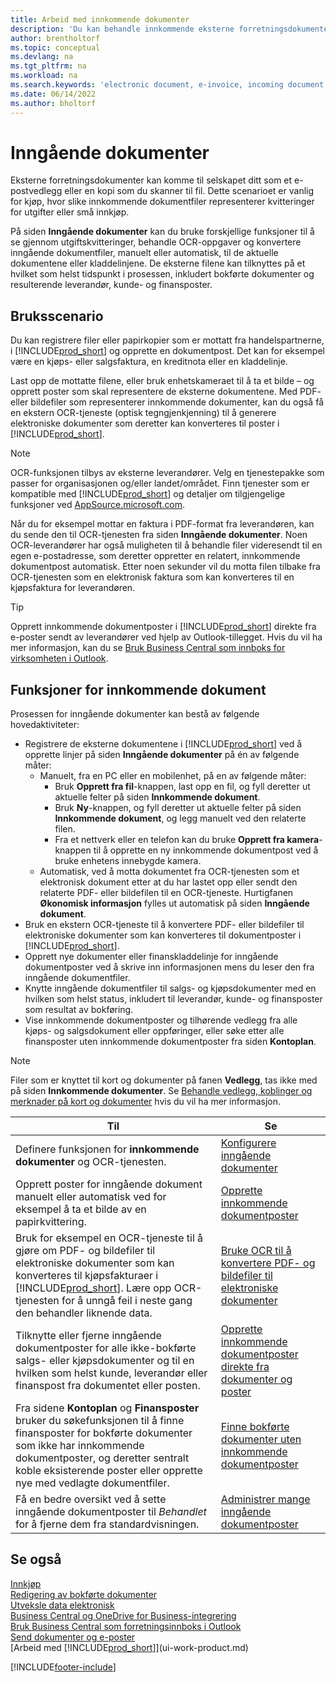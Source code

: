 ```yaml
---
title: Arbeid med innkommende dokumenter
description: 'Du kan behandle innkommende eksterne forretningsdokumenter, for eksempel kvitteringer eller PDF-filer, behandle OCR-oppgaver og konvertere filer til elektroniske dokumenter og poster.'
author: brentholtorf
ms.topic: conceptual
ms.devlang: na
ms.tgt_pltfrm: na
ms.workload: na
ms.search.keywords: 'electronic document, e-invoice, incoming document, OCR, ecommerce, document exchange, import invoice'
ms.date: 06/14/2022
ms.author: bholtorf
---
```

# Inngående dokumenter

Eksterne forretningsdokumenter kan komme til selskapet ditt som et e-postvedlegg eller en kopi som du skanner til fil. Dette scenarioet er vanlig for kjøp, hvor slike innkommende dokumentfiler representerer kvitteringer for utgifter eller små innkjøp.

På siden **Inngående dokumenter** kan du bruke forskjellige funksjoner til å se gjennom utgiftskvitteringer, behandle OCR-oppgaver og konvertere inngående dokumentfiler, manuelt eller automatisk, til de aktuelle dokumentene eller kladdelinjene. De eksterne filene kan tilknyttes på et hvilket som helst tidspunkt i prosessen, inkludert bokførte dokumenter og resulterende leverandør, kunde- og finansposter.

## Bruksscenario

Du kan registrere filer eller papirkopier som er mottatt fra handelspartnerne, i [!INCLUDE[prod_short](includes/prod_short.md)] og opprette en dokumentpost. Det kan for eksempel være en kjøps- eller salgsfaktura, en kreditnota eller en kladdelinje.

Last opp de mottatte filene, eller bruk enhetskameraet til å ta et bilde – og opprett poster som skal representere de eksterne dokumentene. Med PDF- eller bildefiler som representerer innkommende dokumenter, kan du også få en ekstern OCR-tjeneste (optisk tegngjenkjenning) til å generere elektroniske dokumenter som deretter kan konverteres til poster i [!INCLUDE[prod_short](includes/prod_short.md)].

> [!NOTE]
> OCR-funksjonen tilbys av eksterne leverandører. Velg en tjenestepakke som passer for organisasjonen og/eller landet/området. Finn tjenester som er kompatible med [!INCLUDE[prod_short](includes/prod_short.md)] og detaljer om tilgjengelige funksjoner ved [AppSource.microsoft.com](https://go.microsoft.com/fwlink/?linkid=2081646).

Når du for eksempel mottar en faktura i PDF-format fra leverandøren, kan du sende den til OCR-tjenesten fra siden **Inngående dokumenter**. Noen OCR-leverandører har også muligheten til å behandle filer videresendt til en egen e-postadresse, som deretter oppretter en relatert, innkommende dokumentpost automatisk. Etter noen sekunder vil du motta filen tilbake fra OCR-tjenesten som en elektronisk faktura som kan konverteres til en kjøpsfaktura for leverandøren.

> [!TIP]
> Opprett innkommende dokumentposter i [!INCLUDE[prod_short](includes/prod_short.md)] direkte fra e-poster sendt av leverandører ved hjelp av Outlook-tillegget. Hvis du vil ha mer informasjon, kan du se [Bruk Business Central som innboks for virksomheten i Outlook](work-outlook-addin.md).

## Funksjoner for innkommende dokument

Prosessen for inngående dokumenter kan bestå av følgende hovedaktiviteter:

* Registrere de eksterne dokumentene i [!INCLUDE[prod_short](includes/prod_short.md)] ved å opprette linjer på siden **Inngående dokumenter** på én av følgende måter:
  * Manuelt, fra en PC eller en mobilenhet, på en av følgende måter:
    * Bruk **Opprett fra fil**-knappen, last opp en fil, og fyll deretter ut aktuelle felter på siden **Innkommende dokument**.
    * Bruk **Ny**-knappen, og fyll deretter ut aktuelle felter på siden **Innkommende dokument**, og legg manuelt ved den relaterte filen.
    * Fra et nettverk eller en telefon kan du bruke **Opprett fra kamera**-knappen til å opprette en ny innkommende dokumentpost ved å bruke enhetens innebygde kamera.
  * Automatisk, ved å motta dokumentet fra OCR-tjenesten som et elektronisk dokument etter at du har lastet opp eller sendt den relaterte PDF- eller bildefilen til en OCR-tjeneste. Hurtigfanen **Økonomisk informasjon** fylles ut automatisk på siden **Inngående dokument**.
* Bruk en ekstern OCR-tjeneste til å konvertere PDF- eller bildefiler til elektroniske dokumenter som kan konverteres til dokumentposter i [!INCLUDE[prod_short](includes/prod_short.md)].
* Opprett nye dokumenter eller finanskladdelinje for inngående dokumentposter ved å skrive inn informasjonen mens du leser den fra inngående dokumentfiler.
* Knytte inngående dokumentfiler til salgs- og kjøpsdokumenter med en hvilken som helst status, inkludert til leverandør, kunde- og finansposter som resultat av bokføring.
* Vise innkommende dokumentposter og tilhørende vedlegg fra alle kjøps- og salgsdokument eller oppføringer, eller søke etter alle finansposter uten innkommende dokumentposter fra siden **Kontoplan**.

> [!NOTE]
> Filer som er knyttet til kort og dokumenter på fanen **Vedlegg**, tas ikke med på siden **Innkommende dokumenter**. Se [Behandle vedlegg, koblinger og merknader på kort og dokumenter](ui-how-add-link-to-record.md) hvis du vil ha mer informasjon.

| Til | Se |
| --- | --- |
| Definere funksjonen for **innkommende dokumenter** og OCR-tjenesten. |[Konfigurere inngående dokumenter](across-how-setup-income-documents.md) |
| Opprett poster for inngående dokument manuelt eller automatisk ved for eksempel å ta et bilde av en papirkvittering. |[Opprette innkommende dokumentposter](across-how-create-income-document-records.md) |
| Bruk for eksempel en OCR-tjeneste til å gjøre om PDF- og bildefiler til elektroniske dokumenter som kan konverteres til kjøpsfakturaer i [!INCLUDE[prod_short](includes/prod_short.md)]. Lære opp OCR-tjenesten for å unngå feil i neste gang den behandler liknende data. |[Bruke OCR til å konvertere PDF- og bildefiler til elektroniske dokumenter](across-how-use-ocr-pdf-images-files.md) |
| Tilknytte eller fjerne inngående dokumentposter for alle ikke-bokførte salgs- eller kjøpsdokumenter og til en hvilken som helst kunde, leverandør eller finanspost fra dokumentet eller posten. |[Opprette innkommende dokumentposter direkte fra dokumenter og poster](across-how-connect-disconnect-income-document-records.md) |
| Fra sidene **Kontoplan** og **Finansposter** bruker du søkefunksjonen til å finne finansposter for bokførte dokumenter som ikke har innkommende dokumentposter, og deretter sentralt koble eksisterende poster eller opprette nye med vedlagte dokumentfiler. |[Finne bokførte dokumenter uten innkommende dokumentposter](across-how-find-posted-documents-without-income-document-records.md) |
| Få en bedre oversikt ved å sette inngående dokumentposter til *Behandlet* for å fjerne dem fra standardvisningen. |[Administrer mange inngående dokumentposter](across-how-manage-many-income-document-records.md) |

## Se også

[Innkjøp](purchasing-manage-purchasing.md)  
[Redigering av bokførte dokumenter](across-edit-posted-document.md)  
[Utveksle data elektronisk](across-data-exchange.md)  
[Business Central og OneDrive for Business-integrering](across-onedrive-overview.md)  
[Bruk Business Central som forretningsinnboks i Outlook](work-outlook-addin.md)  
[Send dokumenter og e-poster](ui-how-send-documents-email.md)  
[Arbeid med [!INCLUDE[prod_short](includes/prod_short.md)]](ui-work-product.md)  


[!INCLUDE[footer-include](includes/footer-banner.md)]

